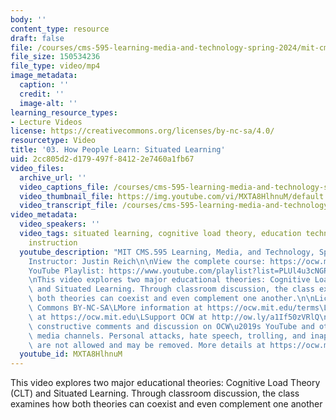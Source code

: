 ```yaml
---
body: ''
content_type: resource
draft: false
file: /courses/cms-595-learning-media-and-technology-spring-2024/mit-cms595-s24-session-3_360p_16_9.mp4
file_size: 150534236
file_type: video/mp4
image_metadata:
  caption: ''
  credit: ''
  image-alt: ''
learning_resource_types:
- Lecture Videos
license: https://creativecommons.org/licenses/by-nc-sa/4.0/
resourcetype: Video
title: '03. How People Learn: Situated Learning'
uid: 2cc805d2-d179-497f-8412-2e7460a1fb67
video_files:
  archive_url: ''
  video_captions_file: /courses/cms-595-learning-media-and-technology-spring-2024/1D-7nvaObwWrpyzMEuYNwAlSNaZO8eQ7T_transcript.webvtt
  video_thumbnail_file: https://img.youtube.com/vi/MXTA8HlhnuM/default.jpg
  video_transcript_file: /courses/cms-595-learning-media-and-technology-spring-2024/1D-7nvaObwWrpyzMEuYNwAlSNaZO8eQ7T_transcript.pdf
video_metadata:
  video_speakers: ''
  video_tags: situated learning, cognitive load theory, education technology, direct
    instruction
  youtube_description: "MIT CMS.595 Learning, Media, and Technology, Spring 2024\n\
    Instructor: Justin Reich\n\nView the complete course: https://ocw.mit.edu/courses/cms-595-learning-media-and-technology-spring-2024/\n\
    YouTube Playlist: https://www.youtube.com/playlist?list=PLUl4u3cNGP62o50fmQKmfbn8HKPvdx9hK\n\
    \nThis video explores two major educational theories: Cognitive Load Theory (CLT)\
    \ and Situated Learning. Through classroom discussion, the class examines how\
    \ both theories can coexist and even complement one another.\n\nLicense: Creative\
    \ Commons BY-NC-SA\LMore information at https://ocw.mit.edu/terms\LMore courses\
    \ at https://ocw.mit.edu\LSupport OCW at http://ow.ly/a1If50zVRlQ\nWe encourage\
    \ constructive comments and discussion on OCW\u2019s YouTube and other social\
    \ media channels. Personal attacks, hate speech, trolling, and inappropriate comments\
    \ are not allowed and may be removed. More details at https://ocw.mit.edu/comments.\n"
  youtube_id: MXTA8HlhnuM
---
```

This video explores two major educational theories: Cognitive Load Theory (CLT) and Situated Learning. Through classroom discussion, the class examines how both theories can coexist and even complement one another